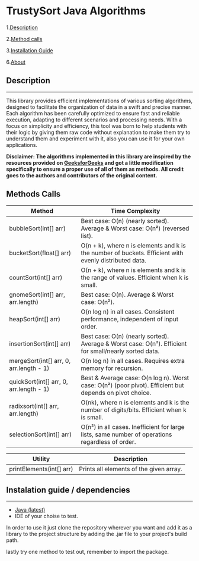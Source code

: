 # TrustySort Java Algorithms

1.[Description](#description)

2.[Method calls](#Methods-Calls)

3.[Installation Guide](#instalation-guide--dependencies)

6.[About](#about)

## Description
-------------
This library provides efficient implementations of various sorting algorithms, designed to facilitate the organization of data in a swift and precise manner. Each algorithm has been carefully optimized to ensure fast and reliable execution, adapting to different scenarios and processing needs. With a focus on simplicity and efficiency, this tool was born to help students with their logic by giving them raw code without explanation to make them try to understand them and experiment with it, also you can use it for your own applications.

__Disclaimer: The algorithms implemented in this library are inspired by the resources provided on [GeeksforGeeks](https://www.geeksforgeeks.org/ "GeeksforGeeks") and got a little modification specifically to ensure a proper use of all of them as methods. All credit goes to the authors and contributors of the original content.__

## Methods Calls
| Method                             | Time Complexity                                                                                       |
|------------------------------------|------------------------------------------------------------------------------------------------------|
| bubbleSort(int[] arr)              | Best case: O(n) (nearly sorted). Average & Worst case: O(n²) (reversed list).                        |
| bucketSort(float[] arr)            | O(n + k), where n is elements and k is the number of buckets. Efficient with evenly distributed data.|
| countSort(int[] arr)               | O(n + k), where n is elements and k is the range of values. Efficient when k is small.               |
| gnomeSort(int[] arr, arr.length)   | Best case: O(n). Average & Worst case: O(n²).                                                          |
| heapSort(int[] arr)                | O(n log n) in all cases. Consistent performance, independent of input order.                          |
| insertionSort(int[] arr)           | Best case: O(n) (nearly sorted). Average & Worst case: O(n²). Efficient for small/nearly sorted data. |
| mergeSort(int[] arr, 0, arr.length - 1) | O(n log n) in all cases. Requires extra memory for recursion.                                           |
| quickSort(int[] arr, 0, arr.length - 1) | Best & Average case: O(n log n). Worst case: O(n²) (poor pivot). Efficient but depends on pivot choice. |
| radixsort(int[] arr, arr.length)   | O(nk), where n is elements and k is the number of digits/bits. Efficient when k is small.             |
| selectionSort(int[] arr)           | O(n²) in all cases. Inefficient for large lists, same number of operations regardless of order.      |

| Utility                           | Description                                                                                           |
|------------------------------------|------------------------------------------------------------------------------------------------------|
| printElements(int[] arr)          | Prints all elements of the given array.                                                               |


## Instalation guide / dependencies 
-------------
* [Java (latest)](https://www.oracle.com/java/technologies/downloads/ "Java (latest)")
* IDE of your choise to test.

In order to use it just clone the repository wherever you want and add it as a library to the project structure by adding the .jar file to your project's build path.

lastly try one method to test out, remember to import the package. 


